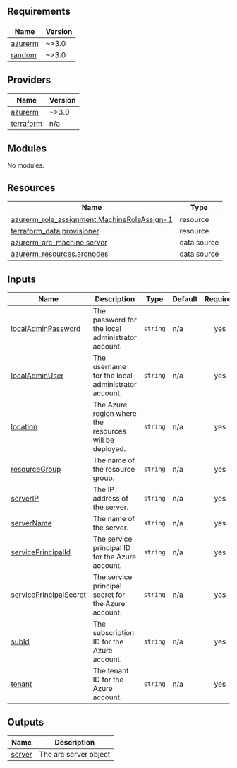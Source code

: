<!-- BEGIN_TF_DOCS -->
## Requirements

| Name | Version |
|------|---------|
| <a name="requirement_azurerm"></a> [azurerm](#requirement\_azurerm) | ~>3.0 |
| <a name="requirement_random"></a> [random](#requirement\_random) | ~>3.0 |

## Providers

| Name | Version |
|------|---------|
| <a name="provider_azurerm"></a> [azurerm](#provider\_azurerm) | ~>3.0 |
| <a name="provider_terraform"></a> [terraform](#provider\_terraform) | n/a |

## Modules

No modules.

## Resources

| Name | Type |
|------|------|
| [azurerm_role_assignment.MachineRoleAssign-1](https://registry.terraform.io/providers/hashicorp/azurerm/latest/docs/resources/role_assignment) | resource |
| [terraform_data.provisioner](https://registry.terraform.io/providers/hashicorp/terraform/latest/docs/resources/data) | resource |
| [azurerm_arc_machine.server](https://registry.terraform.io/providers/hashicorp/azurerm/latest/docs/data-sources/arc_machine) | data source |
| [azurerm_resources.arcnodes](https://registry.terraform.io/providers/hashicorp/azurerm/latest/docs/data-sources/resources) | data source |

## Inputs

| Name | Description | Type | Default | Required |
|------|-------------|------|---------|:--------:|
| <a name="input_localAdminPassword"></a> [localAdminPassword](#input\_localAdminPassword) | The password for the local administrator account. | `string` | n/a | yes |
| <a name="input_localAdminUser"></a> [localAdminUser](#input\_localAdminUser) | The username for the local administrator account. | `string` | n/a | yes |
| <a name="input_location"></a> [location](#input\_location) | The Azure region where the resources will be deployed. | `string` | n/a | yes |
| <a name="input_resourceGroup"></a> [resourceGroup](#input\_resourceGroup) | The name of the resource group. | `string` | n/a | yes |
| <a name="input_serverIP"></a> [serverIP](#input\_serverIP) | The IP address of the server. | `string` | n/a | yes |
| <a name="input_serverName"></a> [serverName](#input\_serverName) | The name of the server. | `string` | n/a | yes |
| <a name="input_servicePrincipalId"></a> [servicePrincipalId](#input\_servicePrincipalId) | The service principal ID for the Azure account. | `string` | n/a | yes |
| <a name="input_servicePrincipalSecret"></a> [servicePrincipalSecret](#input\_servicePrincipalSecret) | The service principal secret for the Azure account. | `string` | n/a | yes |
| <a name="input_subId"></a> [subId](#input\_subId) | The subscription ID for the Azure account. | `string` | n/a | yes |
| <a name="input_tenant"></a> [tenant](#input\_tenant) | The tenant ID for the Azure account. | `string` | n/a | yes |

## Outputs

| Name | Description |
|------|-------------|
| <a name="output_server"></a> [server](#output\_server) | The arc server object |
<!-- END_TF_DOCS -->